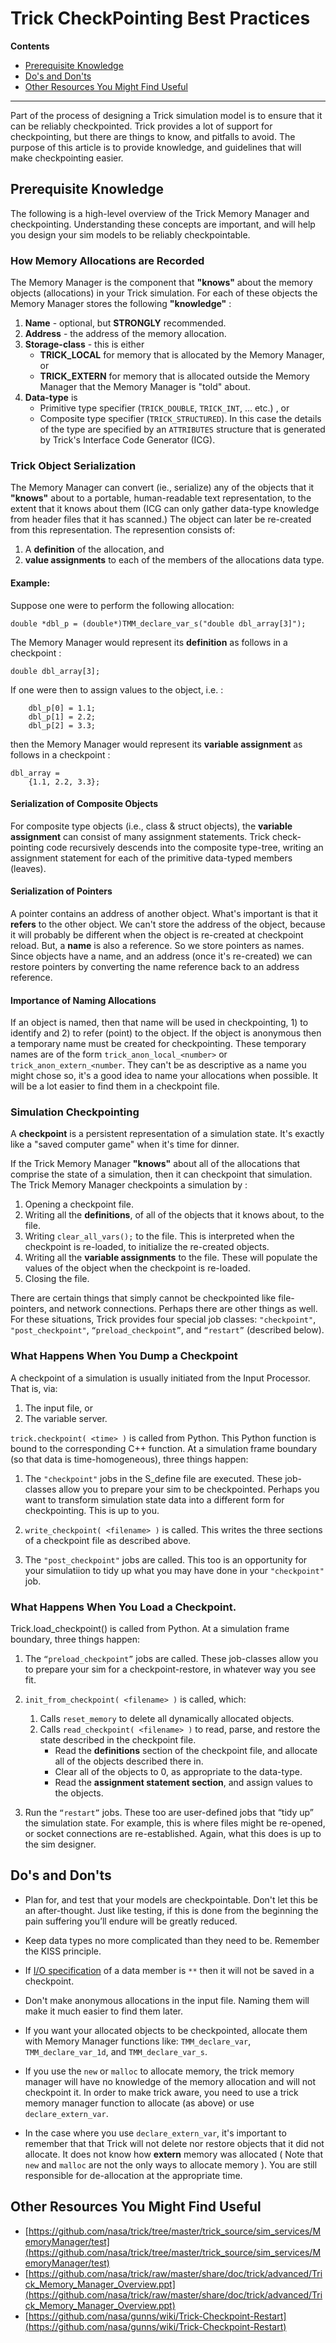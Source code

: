 # Trick CheckPointing Best Practices

**Contents**

* [Prerequisite Knowledge](#prerequisite-knowledge)<br>
* [Do's and Don'ts](#guidelines)<br>
* [Other Resources You Might Find Useful](#other-resources)<br>

***

Part of the process of designing a Trick simulation model is to ensure that it can be reliably checkpointed. Trick provides a lot of support for checkpointing, but there are things to know, and pitfalls to avoid. The purpose of this article is to provide knowledge, and guidelines that will make checkpointing easier.

<a id=prerequisite-knowledge></a>
## Prerequisite Knowledge

The following is a high-level overview of the Trick Memory Manager and checkpointing. Understanding these concepts are important, and will help you design your sim models to be reliably checkpointable.

<a id=how-memory-allocations-are-recorded></a>
### How Memory Allocations are Recorded

The Memory Manager is the component that **"knows"** about the memory objects (allocations) in your Trick simulation. For each of these objects the Memory Manager stores the following **"knowledge"** :

1. **Name** - optional, but **STRONGLY** recommended.
2. **Address** - the address of the memory allocation.
3. **Storage-class** - this is either
 	* **TRICK\_LOCAL** for memory that is allocated by the Memory Manager, or
	* **TRICK\_EXTERN** for memory that is allocated outside the Memory Manager that the Memory Manager is "told" about.
4. **Data-type** is
	* Primitive type specifier (```TRICK_DOUBLE```, ```TRICK_INT```, ... etc.) , or
	* Composite type specifier (```TRICK_STRUCTURED```). In this case the details of the type are specified by an ```ATTRIBUTES``` structure that is generated by Trick's Interface Code Generator (ICG).

<a id=trick-object-serialization></a>
### Trick Object Serialization

The Memory Manager can convert (ie., serialize) any of the objects that it **"knows"** about to a portable, human-readable text representation, to the extent that it knows about them (ICG can only gather data-type knowledge from header files that it has scanned.) The object can later be re-created from this representation. The represention consists of:

1. A **definition** of the allocation, and 
2. **value assignments** to each of the members of the allocations data type.

#### Example:

Suppose one were to perform the following allocation: 

```double *dbl_p = (double*)TMM_declare_var_s("double dbl_array[3]");```

The Memory Manager would represent its **definition** as follows in a checkpoint :

```
double dbl_array[3];
```

If one were then to assign values to the object, i.e. :

```
    dbl_p[0] = 1.1;
    dbl_p[1] = 2.2;
    dbl_p[2] = 3.3;
```

then the Memory Manager would represent its **variable assignment** as follows in a checkpoint :

```
dbl_array = 
    {1.1, 2.2, 3.3};
```
<a id=serialization-of-composite-objects></a>
#### Serialization of Composite Objects
For composite type objects (i.e., class & struct objects), the **variable assignment** can consist of many assignment statements. Trick check-pointing code recursively descends into the composite type-tree, writing an assignment statement for each of the primitive data-typed members (leaves).

<a id=serialization-of-pointers></a>
#### Serialization of Pointers
A pointer contains an address of another object. What's important is that it **refers** to the other object. We can't store the address of the object, because it will probably be different when the object is re-created at checkpoint reload. But, a **name** is also a reference. So we store pointers as names. Since objects have a name, and an address (once it's re-created) we can restore pointers by converting the name reference back to an address reference.

<a id=importance-of-naming-allocations></a>
#### Importance of Naming Allocations
If an object is named, then that name will be used in checkpointing, 1) to identify and 2) to refer (point) to the object. If the object is anonymous then a temporary name must be created for checkpointing. These temporary names are of the form ```trick_anon_local_<number>``` or ```trick_anon_extern_<number```. They can't be as descriptive as a name you might chose so, it's a good idea to name your allocations when possible. It will be a lot easier to find them in a checkpoint file.

<a id=simulation-checkpointing></a>
### Simulation Checkpointing

A **checkpoint** is a persistent representation of a simulation state. It's exactly like a "saved computer game" when it's time for dinner.

If the Trick Memory Manager **"knows"** about all of the allocations that comprise the state of a simulation, then it can checkpoint that simulation. The Trick Memory Manager checkpoints a simulation by :

1. Opening a checkpoint file.
1. Writing all the **definitions**, of all of the objects that it knows about, to the file.
2. Writing ```clear_all_vars();``` to the file. This is interpreted when the checkpoint is re-loaded, to initialize the re-created objects.
3. Writing all the **variable assignments** to the file. These will populate the values of the object when the checkpoint is re-loaded.
4. Closing the file.
  
There are certain things that simply cannot be checkpointed like file-pointers, and network connections. Perhaps there are other things as well. For these situations, Trick provides four special job classes: ```"checkpoint"```, ```"post_checkpoint"```, ```“preload_checkpoint”```, and ```“restart”``` (described below).

<a id=dumping-a-checkpoint></a>
### What Happens When You Dump a Checkpoint

A checkpoint of a simulation is usually initiated from the Input Processor. That is, via:

1. The input file, or
2. The variable server.
 
```trick.checkpoint( <time> )``` is called from Python. This Python function is bound to the corresponding C++ function. At a simulation frame boundary (so that data is time-homogeneous), three things happen:

1. The ```"checkpoint"``` jobs in the S_define file are executed. These job-classes allow you to prepare your sim to be checkpointed. Perhaps you want to transform simulation state data into a different form for checkpointing. This is up to you.

2. ```write_checkpoint( <filename> )``` is called. This writes the three sections of a checkpoint file as described above.
	
3. The ```"post_checkpoint"``` jobs are called. This too is an opportunity for your simulatiion to tidy up what you may have done in your ```"checkpoint"``` job. 

<a id=loading-a-checkpoint></a>
### What Happens When You Load a Checkpoint.
Trick.load_checkpoint() is called from Python.
At a simulation frame boundary, three things happen:

1. The ```“preload_checkpoint”``` jobs are called. These job-classes allow you to prepare your sim for a checkpoint-restore, in whatever way you see fit.
 
2. ```init_from_checkpoint( <filename> )``` is called, which:

	1. Calls ```reset_memory``` to delete all dynamically allocated objects.
	2. Calls ```read_checkpoint( <filename> )``` to read, parse, and restore the state described in the checkpoint file.
		* Read the **definitions** section of the checkpoint file, and allocate all of the objects described there in.
		* Clear all of the objects to 0, as appropriate to the data-type.
		* Read the **assignment statement section**, and assign values to the objects.

3. Run the ```“restart”``` jobs. These too are user-defined jobs that “tidy up” the simulation state. For example, this is where files might be re-opened, or socket connections are re-established. Again, what this does is up to the sim designer.
 
<a id=guidelines></a>
## Do's and Don'ts
* Plan for, and test that your models are checkpointable. Don't let this be an after-thought. Just like testing, if this is done from the beginning the pain suffering you’ll endure will be greatly reduced.

* Keep data types no more complicated than they need to be. Remember the KISS principle.

* If [I/O specification](https://nasa.github.io/trick/tutorial/ATutAnalyticSim#the-inputoutput-io-specification) of a data member is ```**``` then it will not be saved in a checkpoint. 

* Don't make anonymous allocations in the input file. Naming them will make it much easier to find them later.

* If you want your allocated objects to be checkpointed, allocate them with Memory Manager functions like: ```TMM_declare_var```, ```TMM_declare_var_1d```, and ```TMM_declare_var_s```.

* If you use the ```new``` or ```malloc``` to allocate memory, the trick memory manager will have no knowledge of the memory allocation and will not checkpoint it. In order to make trick aware, you need to use a trick memory manager function to allocate (as above) or use ```declare_extern_var```.

* In the case where you use ```declare_extern_var```, it's important to remember that that Trick will not delete nor restore objects that it did not allocate. It does not know how **extern** memory was allocated ( Note that ```new``` and ```malloc``` are not the only ways to allocate memory ). You are still responsible for de-allocation at the appropriate time.

<a id=other-resources></a>
## Other Resources You Might Find Useful
* [https://github.com/nasa/trick/tree/master/trick_source/sim_services/MemoryManager/test](https://github.com/nasa/trick/tree/master/trick_source/sim_services/MemoryManager/test)
* [https://github.com/nasa/trick/raw/master/share/doc/trick/advanced/Trick_Memory_Manager_Overview.ppt](https://github.com/nasa/trick/raw/master/share/doc/trick/advanced/Trick_Memory_Manager_Overview.ppt)
* [https://github.com/nasa/gunns/wiki/Trick-Checkpoint-Restart](https://github.com/nasa/gunns/wiki/Trick-Checkpoint-Restart)

